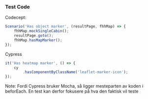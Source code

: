 ### Test Code

Codecept:
```javascript
Scenario('Has object marker', (resultPage, fhhMap) => {
    fhhMap.mockSingleCabin();
    resultPage.goto();
    fhhMap.hasMapMarker();
});
```
Cypress
```javascript
it('Has heatmap marker', () => {
    cy
        .hasComponentByClassName('leaflet-marker-icon');
});
```

Note:
Fordi Cypress bruker Mocha, så ligger mesteparten av koden i beforEach.
En test kan derfor fokusere på hva den faktisk vil teste